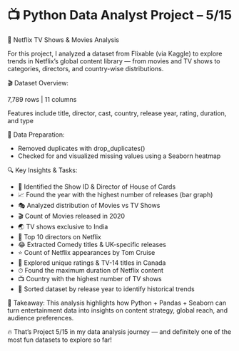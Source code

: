 # 📺 Python Data Analyst Project – 5/15
🔄 Netflix TV Shows & Movies Analysis

For this project, I analyzed a dataset from Flixable (via Kaggle) to explore trends in Netflix’s global content library — from movies and TV shows to categories, directors, and country-wise distributions.

🎬 Dataset Overview:

7,789 rows | 11 columns

Features include title, director, cast, country, release year, rating, duration, and type

🧹 Data Preparation:

* Removed duplicates with drop_duplicates()
* Checked for and visualized missing values using a Seaborn heatmap

🔍 Key Insights & Tasks:

* 🔑 Identified the Show ID & Director of House of Cards
* 📈 Found the year with the highest number of releases (bar graph)
* 🎭 Analyzed distribution of Movies vs TV Shows
* 🎬 Count of Movies released in 2020
* 🌏 TV shows exclusive to India
* 🎥 Top 10 directors on Netflix
* 😂 Extracted Comedy titles & UK-specific releases
* ⭐ Count of Netflix appearances by Tom Cruise
* 🔖 Explored unique ratings & TV-14 titles in Canada
* ⏱ Found the maximum duration of Netflix content
* 📺 Country with the highest number of TV shows
* 📌 Sorted dataset by release year to identify historical trends

📌 Takeaway:
This analysis highlights how Python + Pandas + Seaborn can turn entertainment data into insights on content strategy, global reach, and audience preferences.

🔥 That’s Project 5/15 in my data analysis journey — and definitely one of the most fun datasets to explore so far!

